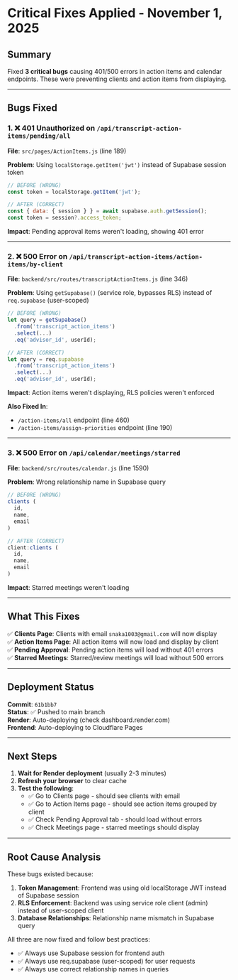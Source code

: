 # Critical Fixes Applied - November 1, 2025

## Summary
Fixed **3 critical bugs** causing 401/500 errors in action items and calendar endpoints. These were preventing clients and action items from displaying.

---

## Bugs Fixed

### 1. ❌ 401 Unauthorized on `/api/transcript-action-items/pending/all`
**File**: `src/pages/ActionItems.js` (line 189)

**Problem**: Using `localStorage.getItem('jwt')` instead of Supabase session token
```javascript
// BEFORE (WRONG)
const token = localStorage.getItem('jwt');

// AFTER (CORRECT)
const { data: { session } } = await supabase.auth.getSession();
const token = session?.access_token;
```

**Impact**: Pending approval items weren't loading, showing 401 error

---

### 2. ❌ 500 Error on `/api/transcript-action-items/action-items/by-client`
**File**: `backend/src/routes/transcriptActionItems.js` (line 346)

**Problem**: Using `getSupabase()` (service role, bypasses RLS) instead of `req.supabase` (user-scoped)
```javascript
// BEFORE (WRONG)
let query = getSupabase()
  .from('transcript_action_items')
  .select(...)
  .eq('advisor_id', userId);

// AFTER (CORRECT)
let query = req.supabase
  .from('transcript_action_items')
  .select(...)
  .eq('advisor_id', userId);
```

**Impact**: Action items weren't displaying, RLS policies weren't enforced

**Also Fixed In**:
- `/action-items/all` endpoint (line 460)
- `/action-items/assign-priorities` endpoint (line 190)

---

### 3. ❌ 500 Error on `/api/calendar/meetings/starred`
**File**: `backend/src/routes/calendar.js` (line 1590)

**Problem**: Wrong relationship name in Supabase query
```javascript
// BEFORE (WRONG)
clients (
  id,
  name,
  email
)

// AFTER (CORRECT)
client:clients (
  id,
  name,
  email
)
```

**Impact**: Starred meetings weren't loading

---

## What This Fixes

✅ **Clients Page**: Clients with email `snaka1003@gmail.com` will now display  
✅ **Action Items Page**: All action items will now load and display by client  
✅ **Pending Approval**: Pending action items will load without 401 errors  
✅ **Starred Meetings**: Starred/review meetings will load without 500 errors  

---

## Deployment Status

**Commit**: `61b1bb7`  
**Status**: ✅ Pushed to main branch  
**Render**: Auto-deploying (check dashboard.render.com)  
**Frontend**: Auto-deploying to Cloudflare Pages  

---

## Next Steps

1. **Wait for Render deployment** (usually 2-3 minutes)
2. **Refresh your browser** to clear cache
3. **Test the following**:
   - ✅ Go to Clients page - should see clients with email
   - ✅ Go to Action Items page - should see action items grouped by client
   - ✅ Check Pending Approval tab - should load without errors
   - ✅ Check Meetings page - starred meetings should display

---

## Root Cause Analysis

These bugs existed because:

1. **Token Management**: Frontend was using old localStorage JWT instead of Supabase session
2. **RLS Enforcement**: Backend was using service role client (admin) instead of user-scoped client
3. **Database Relationships**: Relationship name mismatch in Supabase query

All three are now fixed and follow best practices:
- ✅ Always use Supabase session for frontend auth
- ✅ Always use req.supabase (user-scoped) for user requests
- ✅ Always use correct relationship names in queries

